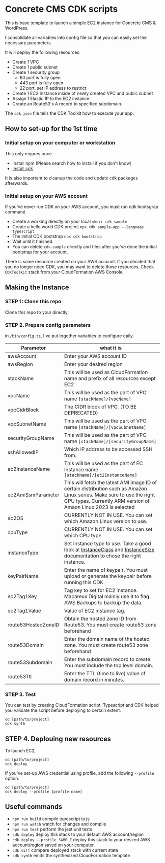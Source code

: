 # Concrete CMS CDK scripts

This is base template to launch a simple EC2 instance for Concrete CMS & WordPress.

I consolidate all variables into config file so that you can easily set the necessary parameters.

It will deploy the following resources.

- Create 1 VPC
- Create 1 public subnet
- Create 1 security group
    - 80 port is fully open
    - 443 port is fully open
    - 22 port, set IP address to restrict
- Create 1 EC2 Instance inside of newly created VPC and public subnet
- Assign 1 Elastic IP to the EC2 instance
- Create an Route53's A record to specified subdomain.

The `cdk.json` file tells the CDK Toolkit how to execute your app.

## How to set-up for the 1st time

### Initial setup on your computer or workstation

This only requres once.

- Install npm (Please search how to install if you don't know)
- [Install cdk](https://docs.aws.amazon.com/cdk/v2/guide/getting_started.html#getting_started_install)


It is also important to cleanup the code and update cdk packages afterwards.

### Initial setup on your AWS account

If you've never run CDK on your AWS account, you must run cdk bootsgrap command.

- Create a working directly on your local `mkdir cdk-sample`
- Create a hello world CDK project `npx cdk sample-app --language typescript`
- The initial CDK bootstrap `npx cdk bootstrap`
- Wait until it finished.
- You can delete `cdk-sample` directly and files after you've done the initial bootstrap for your account.

There is some resource created on your AWS account. If you decided that you no longer need CDK, you may want to delete those resources. Check `CDKToolkit` stack from your CloudFormation AWS Console.

## Making the Instance

### STEP 1: Clone this repo

Clone this repo to your directly.

### STEP 2. Prepare config parameters

in `/bin/config.ts`, I've put together variables to configure eaily.

Parameter | what it is
----|------
awsAccount | Enter your AWS account ID
awsRegion | Enter your desired region
stackName | This will be used as CloudFormation name and prefix of all resources except EC2
vpcName | This will be used as the part of VPC name `[stackName]/[vpcName]`
vpcCidrBlock | The CIDR block of VPC. (TO BE DEPRECATED)
vpcSubnetName | This will be used as the part of VPC name `[stackName]/[vpcSubnetName]`
securityGroupName | This will be used as the part of VPC name `[stackName]/[securityGroupName]`
sshAllowedIP | Which IP address to be accessed SSH from.
ec2InstanceName | This will be used as the part of EC Instance name `[stackName]/[ec2InstanceName]`
ec2AmiSsmParameter | This will fetch the latest AMI image ID of certain distribution such as Amazon Linux series. Make sure to use the right CPU types. Currently ARM version of Amaon Linux 2023 is selected
ec2OS | CURRENTLY NOT IN USE. You can set which Amazon Linux version to use.
cpuType | CURRENTLY NOT IN USE. You can set which CPU type 
instanceType | Set instance type to use. Take a good look at [InstanceClass](https://docs.aws.amazon.com/cdk/api/v2/docs/aws-cdk-lib.aws_ec2.InstanceClass.html) and [InstanceSize](https://docs.aws.amazon.com/cdk/api/v2/docs/aws-cdk-lib.aws_ec2.InstanceSize.html) documentation to chose the right instance.
keyPairName | Enter the name of keypair. You must upload or generate the keypair before running this CDK
ec2Tag1Key | Tag key to set for EC2 instance. Macareux Digital mainly use it to flag AWS Backups to backup the data.
ec2Tag1Value | Value of EC2 instance tag.
route53HostedZoneID | Obtain the hosted zone ID from Route53. You must create route53 zone beforehand
route53Domain | Enter the domain name of the hosted zone. You must create route53 zone beforehand
route53Subdomain | Enter the subdomain record to create. You must include the top level domain.
route53Ttl | Enter the TTL (time to live) value of domain record in minutes.

### STEP 3. Test

You can test by creating CloudFormation script.
Typescript and CDK helped you validate the script before deploying to certain extent.

```
cd [path/to/project]
cdk synth
```

## STEP 4. Deplouing new resources

To launch EC2,

```
cd [path/to/project]
cdk deploy
```

If you've set-up AWS credential using profile, add the following `--profile` option.

```
cd [path/to/project]
cdk deploy --profile [profile name]
```

## Useful commands

* `npm run build`   compile typescript to js
* `npm run watch`   watch for changes and compile
* `npm run test`    perform the jest unit tests
* `cdk deploy`      deploy this stack to your default AWS account/region
* `cdk deploy --profile SAMPLE` deploy this stack to your desired AWS account/region saved on your computer.
* `cdk diff`        compare deployed stack with current state
* `cdk synth`       emits the synthesized CloudFormation template
